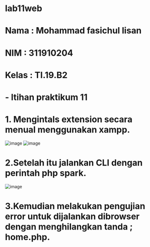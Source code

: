 # lab11web
# Nama : Mohammad fasichul lisan
# NIM : 311910204
# Kelas : TI.19.B2
# - ltihan praktikum 11

# 1. Mengintals extension secara menual menggunakan xampp.
![image](https://user-images.githubusercontent.com/81569638/121816438-c7483380-cca5-11eb-9868-7c4ce73a8565.png)
![image](https://user-images.githubusercontent.com/81569638/121816470-08404800-cca6-11eb-8b57-c076d55178a3.png)

# 2.Setelah itu jalankan CLI dengan perintah php spark.
![image](https://user-images.githubusercontent.com/81569638/121816544-797ffb00-cca6-11eb-8d49-cac720d347f3.png)

# 3.Kemudian melakukan pengujian error untuk dijalankan dibrowser dengan menghilangkan tanda ; home.php.

